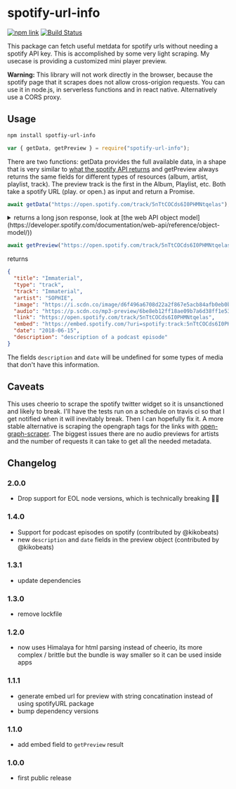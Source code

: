 # spotify-url-info

[![npm link](https://img.shields.io/npm/v/spotify-url-info.svg)](https://www.npmjs.com/package/spotify-url-info)
[![Build Status](https://travis-ci.org/karlsander/spotify-url-info.svg?branch=master)](https://travis-ci.org/karlsander/spotify-url-info)

This package can fetch useful metdata for spotify urls without needing a spotify API key. This is accomplished by some very light scraping. My usecase is providing a customized mini player preview.

__Warning:__ This library will not work directly in the browser, because the spotify page that it scrapes does not allow cross-origion requests. You can use it in node.js, in serverless functions and in react native. Alternatively use a CORS proxy.

## Usage

```bash
npm install spotfiy-url-info
```

```javascript
var { getData, getPreview } = require("spotify-url-info");
```

There are two functions: getData provides the full available data, in a shape that is very similar to [what the spotify API returns](https://developer.spotify.com/documentation/web-api/reference/object-model/) and getPreview always returns the same fields for different types of resources (album, artist, playlist, track). The preview track is the first in the Album, Playlist, etc. Both take a spotify URL (play. or open.) as input and return a Promise.

```javascript
await getData("https://open.spotify.com/track/5nTtCOCds6I0PHMNtqelas");
```

<details>
<summary>returns a long json response, look at [the web API object model](https://developer.spotify.com/documentation/web-api/reference/object-model/)) </summary>
```json
{
  "album": {
    "album_type": "album",
    "artists": [
      {
        "external_urls": {
          "spotify": "https://open.spotify.com/artist/5a2w2tgpLwv26BYJf2qYwu"
        },
        "href": "https://api.spotify.com/v1/artists/5a2w2tgpLwv26BYJf2qYwu",
        "id": "5a2w2tgpLwv26BYJf2qYwu",
        "name": "SOPHIE",
        "type": "artist",
        "uri": "spotify:artist:5a2w2tgpLwv26BYJf2qYwu"
      }
    ],
    "external_urls": {
      "spotify": "https://open.spotify.com/album/6ukR0pBrFXIXdQgLWAhK7J"
    },
    "href": "https://api.spotify.com/v1/albums/6ukR0pBrFXIXdQgLWAhK7J",
    "id": "6ukR0pBrFXIXdQgLWAhK7J",
    "images": [
      {
        "height": 640,
        "url":
          "https://i.scdn.co/image/d6f496a6708d22a2f867e5acb84afb0eb0b07bc1",
        "width": 640
      },
      {
        "height": 300,
        "url":
          "https://i.scdn.co/image/838e785a58d2f93791b623a4b1ff4ca8f61bf99c",
        "width": 300
      },
      {
        "height": 64,
        "url":
          "https://i.scdn.co/image/d942cc566126ce31de1c16b12ce49a47c097da43",
        "width": 64
      }
    ],
    "name": "OIL OF EVERY PEARL'S UN-INSIDES",
    "release_date": "2018-06-15",
    "release_date_precision": "day",
    "type": "album",
    "uri": "spotify:album:6ukR0pBrFXIXdQgLWAhK7J"
  },
  "artists": [
    {
      "external_urls": {
        "spotify": "https://open.spotify.com/artist/5a2w2tgpLwv26BYJf2qYwu"
      },
      "href": "https://api.spotify.com/v1/artists/5a2w2tgpLwv26BYJf2qYwu",
      "id": "5a2w2tgpLwv26BYJf2qYwu",
      "name": "SOPHIE",
      "type": "artist",
      "uri": "spotify:artist:5a2w2tgpLwv26BYJf2qYwu"
    }
  ],
  "disc_number": 1,
  "duration_ms": 232806,
  "explicit": false,
  "external_ids": {
    "isrc": "AUFF01800039"
  },
  "external_urls": {
    "spotify": "https://open.spotify.com/track/5nTtCOCds6I0PHMNtqelas"
  },
  "href": "https://api.spotify.com/v1/tracks/5nTtCOCds6I0PHMNtqelas",
  "id": "5nTtCOCds6I0PHMNtqelas",
  "is_local": false,
  "is_playable": true,
  "name": "Immaterial",
  "popularity": 50,
  "preview_url":
    "https://p.scdn.co/mp3-preview/6be8eb12ff18ae09b7a6d38ff1e5327fd128a74e?cid=162b7dc01f3a4a2ca32ed3cec83d1e02",
  "track_number": 8,
  "type": "track",
  "uri": "spotify:track:5nTtCOCds6I0PHMNtqelas",
  "dominantColor": "#87707f"
}
```
</details>

```javascript
await getPreview("https://open.spotify.com/track/5nTtCOCds6I0PHMNtqelas");
```

returns

```json
{
  "title": "Immaterial",
  "type": "track",
  "track": "Immaterial",
  "artist": "SOPHIE",
  "image": "https://i.scdn.co/image/d6f496a6708d22a2f867e5acb84afb0eb0b07bc1",
  "audio": "https://p.scdn.co/mp3-preview/6be8eb12ff18ae09b7a6d38ff1e5327fd128a74e?cid=162b7dc01f3a4a2ca32ed3cec83d1e02",
  "link": "https://open.spotify.com/track/5nTtCOCds6I0PHMNtqelas",
  "embed": "https://embed.spotify.com/?uri=spotify:track:5nTtCOCds6I0PHMNtqelas",
  "date": "2018-06-15",
  "description": "description of a podcast episode"
}
```

The fields `description` and `date` will be undefined for some types of media that don't have this information.

## Caveats

This uses cheerio to scrape the spotify twitter widget so it is unsanctioned and likely to break. I'll have the tests run on a schedule on travis ci so that I get notified when it will inevitably break. Then I can hopefully fix it. A more stable alternative is scraping the opengraph tags for the links with [open-graph-scraper](https://github.com/jshemas/openGraphScraper). The biggest issues there are no audio previews for artists and the number of requests it can take to get all the needed metadata.

## Changelog

### 2.0.0

- Drop support for EOL node versions, which is technically breaking 🤷‍♂️

### 1.4.0

- Support for podcast episodes on spotify (contributed by @kikobeats)
- new `description` and `date` fields in the preview object (contributed by @kikobeats)

### 1.3.1

- update dependencies

### 1.3.0

- remove lockfile

### 1.2.0

- now uses Himalaya for html parsing instead of cheerio, its more complex / brittle but the bundle is way smaller so it can be used inside apps

### 1.1.1

- generate embed url for preview with string concatination instead of using spotifyURL package
- bump dependency versions

### 1.1.0

- add embed field to `getPreview` result

### 1.0.0

- first public release

